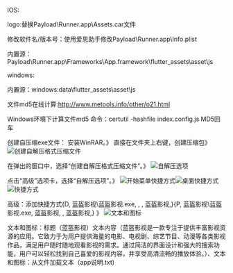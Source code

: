 IOS:

logo:替换Payload\Runner.app\Assets.car文件

修改软件名/版本号：使用爱思助手修改Payload\Runner.app\Info.plist

内置源：Payload\Runner.app\Frameworks\App.framework\flutter_assets\asset\js


windows:

内置源：windows:data\flutter_assets\asset\js

文件md5在线计算:http://www.metools.info/other/o21.html

Windows环境下计算文件md5 命令：certutil -hashfile index.config.js MD5回车

创建自压缩exe文件：
安装WinRAR。》
直接在文件夹上右键，创建压缩包》
<img src="创建自解压格式压缩文件.png" alt="创建自解压格式压缩文件" />

在弹出的窗口中，选择“创建自解压格式压缩文件”。》
<img src="自解压选项.png" alt="自解压选项" />

点击“高级”选项卡，选择“自解压选项”。》
<img src="开始菜单快捷方式.png" alt="开始菜单快捷方式" /><img src="桌面快捷方式.png" alt="桌面快捷方式" /><img src="快捷方式.png" alt="快捷方式" />

高级：添加快捷方式{D, 蓝盔影视\蓝盔影视.exe, , , 蓝盔影视,}{P, 蓝盔影视\蓝盔影视.exe, 蓝盔影视, , 蓝盔影视,} 》
<img src="文本和图标.png" alt="文本和图标" />

文本和图标：标题（蓝盔影视）文本内容（蓝盔影视是一款专注于提供丰富影视资源的应用。它致力于为用户提供海量的电影、电视剧、综艺节目、动漫等各类影视作品，满足用户随时随地观看影视的需求。通过简洁的界面设计和强大的搜索功能，用户可以轻松找到自己喜爱的影视内容，并享受高清流畅的播放体验。）、文本和图标：从文件加载文本（app说明.txt)

